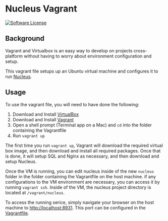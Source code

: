 # Nucleus Vagrant
[![Software License](https://img.shields.io/badge/license-MIT-brightgreen.svg)](LICENSE)

## Background
Vagrant and Virtualbox is an easy way to develop on projects cross-platform without having to worry about environment 
configuration and setup.

This vagrant file setups up an Ubuntu virtual machine and configures it to run [Nucleus](https://github.com/hacktx/nucleus).

## Usage
To use the vagrant file, you will need to have done the following:

1. Download and Install [VirtualBox](https://www.virtualbox.org/wiki/Downloads)
1. Download and Install [Vagrant](https://www.vagrantup.com/downloads.html)
1. Open a shell prompt (Terminal app on a Mac) and `cd` into the folder containing the Vagrantfile
1. Run `vagrant up`

The first time you run `vagrant up`, Vagrant will download the required virtual box image, and then download and install all required packages. Once that is done, it will setup SQL and Nginx as necessary, and then download and setup Nucleus.

Once the VM is running, you can edit nucleus inside of the new `nucleus` folder in the folder containing the Vagrantfile on the host machine. if any configurations to the VM environment are necessary, you can access it by running `vagrant ssh`. Inside of the VM, the nucleus project directory is located at `/vagrant/nucleus`.

To access the running serice, simply navigate your browser on the host machine to [http://localhost:8931](http://localhost:8391). This port can be configured in the [Vagrantfile](Vagrantfile).
